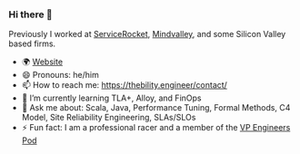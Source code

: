 ### Hi there 👋

<!--
**naiduarvind/naiduarvind** is a ✨ _special_ ✨ repository because its `README.md` (this file) appears on your GitHub profile.

Here are some ideas to get you started:

- 🔭 I’m currently working on ...
- 🌱 I’m currently learning ...
- 👯 I’m looking to collaborate on ...
- 🤔 I’m looking for help with ...
- 💬 Ask me about ...
- 📫 How to reach me: ...
- 😄 Pronouns: ...
- ⚡ Fun fact: ...
-->

Previously I worked at [ServiceRocket](https://servicerocket.com), [Mindvalley](https://mindvalley.com), and some Silicon Valley based firms.

- 🌍 [Website](https://thebility.engineer)
- 😄 Pronouns: he/him
- 📫 How to reach me: https://thebility.engineer/contact/
- 🌱 I’m currently learning TLA+, Alloy, and FinOps
- 💬 Ask me about: Scala, Java, Performance Tuning, Formal Methods, C4 Model, Site Reliability Engineering, SLAs/SLOs
- ⚡ Fun fact: I am a professional racer and a member of the [VP Engineers Pod](https://www.downleft.com/vpeng-leaders/)
